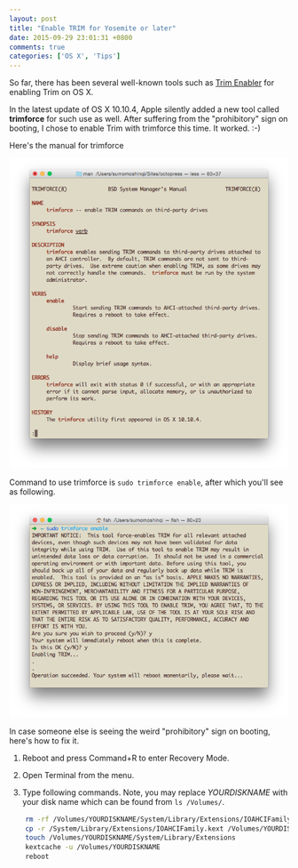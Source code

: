 ```yaml
---
layout: post
title: "Enable TRIM for Yosemite or later"
date: 2015-09-29 23:01:31 +0800
comments: true
categories: ['OS X', 'Tips']
---
```


So far, there has been several well-known tools such as [Trim Enabler](https://www.cindori.org/software/trimenabler/) for enabling Trim on OS X. 

In the latest update of OS X 10.10.4, Apple silently added a new tool called **trimforce** for such use as well. After suffering from the "prohibitory" sign on booting, I chose to enable Trim with trimforce this time. It worked. :-)

Here's the manual for trimforce
<!--more-->  

![TRIM-manual](/images/posts/TRIMFORCE-manual.png)  

Command to use trimforce is `sudo trimforce enable`, after which you'll see as following.  

![TRIM-screenshot](/images/posts/TRIMFORCE-screenshot.png)

In case someone else is seeing the weird "prohibitory" sign on booting, here's how to fix it.

1. Reboot and press Command+R to enter Recovery Mode.

2. Open Terminal from the menu.

3. Type following commands. Note, you may replace *YOURDISKNAME* with your disk name which can be found from  ```ls /Volumes/```.  

```sh
	rm -rf /Volumes/YOURDISKNAME/System/Library/Extensions/IOAHCIFamily.kext
	cp -r /System/Library/Extensions/IOAHCIFamily.kext /Volumes/YOURDISKNAME/System/Library/Extensions/IOAHCIFamily.kext
	touch /Volumes/YOURDISKNAME/System/Library/Extensions
	kextcache -u /Volumes/YOURDISKNAME
	reboot
```
